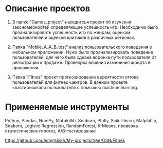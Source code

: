 # Описание проектов

1. В папке "Games_project" находитсья проект об изучении закономерностей определяющие успешность игр. Необходимо было проанализировать успешность игр по женрам, оценкам пользователей и оценкой критиков в различных регионах.

2. Папка "Mobile_A_A_B_test" анализ пользовательского поведения в мобильном приложении. Нужо было проанализировать поведение пользователей, для чего была сдеана воронка пути пользователя от регистрации к продаже. Провекрка влияния изменения шрифта в приложении. 

3. Папка "Fitnes" проект прогнозирование вероятности оттока пользователей для фитнес-центров. В данном проекте кластиризовали пользователй с помошью machine learning. 

# Применяемые инструменты
Python, Pandas, NumPy, Matplotlib, Seaborn, Plotly, Scikit-learn, Matplotlib, Seaborn, Logistic Regression, RandomForest, K-Means, проверка статистических гипотез, A/B-тестирование




https://github.com/lemytskikh/My-projects/tree/OSN/Fitnes
